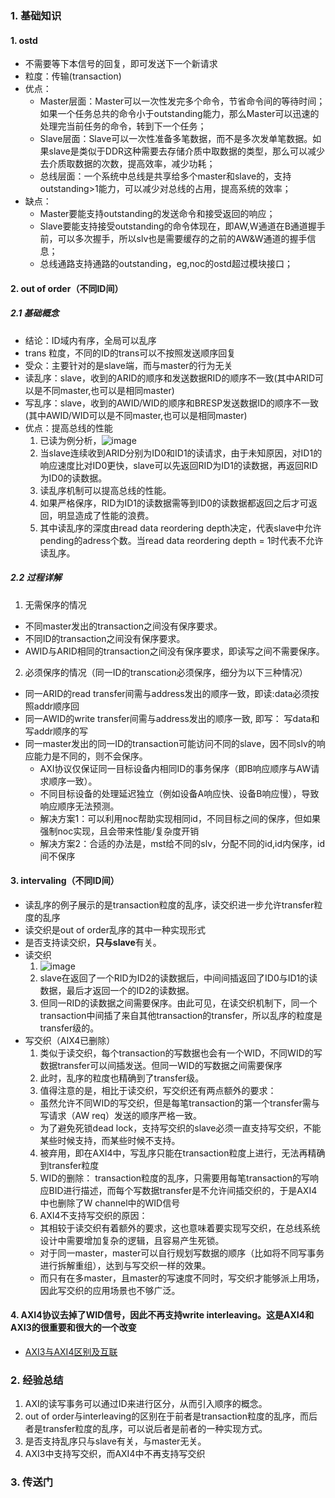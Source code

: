 ### 1. 基础知识
#### 1. ostd
- 不需要等下本信号的回复，即可发送下一个新请求
- 粒度：传输(transaction)
- 优点：
  - Master层面：Master可以一次性发完多个命令，节省命令间的等待时间；如果一个任务总共的命令小于outstanding能力，那么Master可以迅速的处理完当前任务的命令，转到下一个任务；
  - Slave层面：Slave可以一次性准备多笔数据，而不是多次发单笔数据。如果slave是类似于DDR这种需要去存储介质中取数据的类型，那么可以减少去介质取数据的次数，提高效率，减少功耗；
  - 总线层面：一个系统中总线是共享给多个master和slave的，支持outstanding>1能力，可以减少对总线的占用，提高系统的效率；
- 缺点：
  - Master要能支持outstanding的发送命令和接受返回的响应；
  - Slave要能支持接受outstanding的命令体现在，即AW,W通道在B通道握手前，可以多次握手，所以slv也是需要缓存的之前的AW&W通道的握手信息；
  - 总线通路支持通路的outstanding，eg,noc的ostd超过模块接口；


#### 2. out of order（不同ID间）
##### 2.1 基础概念
- 结论：ID域内有序，全局可以乱序
- trans 粒度，不同的ID的trans可以不按照发送顺序回复
- 受众：主要针对的是slave端，而与master的行为无关
- 读乱序：slave，收到的ARID的顺序和发送数据RID的顺序不一致(其中ARID可以是不同master,也可以是相同master)
- 写乱序：slave，收到的AWID/WID的顺序和BRESP发送数据ID的顺序不一致(其中AWID/WID可以是不同master,也可以是相同master)
- 优点：提高总线的性能
   1. 已读为例分析，![image](https://github.com/user-attachments/assets/6ae70ab2-36db-48a2-9db4-5337691b690f)
   2. 当slave连续收到ARID分别为ID0和ID1的读请求，由于未知原因，对ID1的响应速度比对ID0更快，slave可以先返回RID为ID1的读数据，再返回RID为ID0的读数据。
   3. 读乱序机制可以提高总线的性能。
   4. 如果严格保序，RID为ID1的读数据需等到ID0的读数据都返回之后才可返回，明显造成了性能的浪费。
   5. 其中读乱序的深度由read data reordering depth决定，代表slave中允许pending的adress个数。当read data reordering depth = 1时代表不允许读乱序。

##### 2.2 过程详解
1. 无需保序的情况
  - 不同master发出的transaction之间没有保序要求。
  - 不同ID的transaction之间没有保序要求。
  - AWID与ARID相同的transaction之间没有保序要求，即读写之间不需要保序。
2. 必须保序的情况（同一ID的transcation必须保序，细分为以下三种情况）  
  - 同一ARID的read transfer间需与address发出的顺序一致，即读:data必须按照addr顺序回
  - 同一AWID的write transfer间需与address发出的顺序一致, 即写： 写data和写addr顺序的写
  - 同一master发出的同一ID的transaction可能访问不同的slave，因不同slv的响应能力是不同的，则不会保序。
    - AXI协议仅保证同一目标设备内相同ID的事务保序（即B响应顺序与AW请求顺序一致）。
    - 不同目标设备的处理延迟独立（例如设备A响应快、设备B响应慢），导致响应顺序无法预测。
    - 解决方案1：可以利用noc帮助实现相同id，不同目标之间的保序，但如果强制noc实现，且会带来性能/复杂度开销
    - 解决方案2：合适的办法是，mst给不同的slv，分配不同的id,id内保序，id间不保序



#### 3. intervaling（不同ID间）
- 读乱序的例子展示的是transaction粒度的乱序，读交织进一步允许transfer粒度的乱序
- 读交织是out of order乱序的其中一种实现形式
- 是否支持读交织，**只与slave**有关。
- 读交织
  1.  ![image](https://github.com/user-attachments/assets/74954fe8-1ffd-4a05-a4b4-c7ccc8b66da0)
  2.  slave在返回了一个RID为ID2的读数据后，中间间插返回了ID0与ID1的读数据，最后才返回一个的ID2的读数据。
  3.  但同一RID的读数据之间需要保序。由此可见，在读交织机制下，同一个transaction中间插了来自其他transaction的transfer，所以乱序的粒度是transfer级的。
- 写交织（AIX4已删除）
  1. 类似于读交织，每个transaction的写数据也会有一个WID，不同WID的写数据transfer可以间插发送。但同一WID的写数据之间需要保序
  2. 此时，乱序的粒度也精确到了transfer级。
  3. 值得注意的是，相比于读交织，写交织还有两点额外的要求：
    - 虽然允许不同WID的写交织，但是每笔transaction的第一个transfer需与写请求（AW req）发送的顺序严格一致。
    - 为了避免死锁dead lock，支持写交织的slave必须一直支持写交织，不能某些时候支持，而某些时候不支持。
  4. 被弃用，即在AXI4中，写乱序只能在transaction粒度上进行，无法再精确到transfer粒度
  5. WID的删除：
    transaction粒度的乱序，只需要用每笔transaction的写响应BID进行描述，而每个写数据transfer是不允许间插交织的，于是AXI4中也删除了W channel中的WID信号
  6. AXI4不支持写交织的原因：
   - 其相较于读交织有着额外的要求，这也意味着要实现写交织，在总线系统设计中需要增加复杂的逻辑，且容易产生死锁。
   - 对于同一master，master可以自行规划写数据的顺序（比如将不同写事务进行拆解重组），达到与写交织一样的效果。
   - 而只有在多master，且master的写速度不同时，写交织才能够派上用场，因此写交织的应用场景也不够广泛。

#### 4. AXI4协议去掉了WID信号，因此不再支持write interleaving。这是AXI4和AXI3的很重要和很大的一个改变
- [AXI3与AXI4区别及互联](https://zhuanlan.zhihu.com/p/193006656#:~:text=AXI4%E5%8D%8F%E8%AE%AE%E5%8E%BB%E6%8E%89%E4%BA%86WID%E4%BF%A1%E5%8F%B7%EF%BC%8C%E5%9B%A0%E6%AD%A4%E4%B8%8D%E5%86%8D%E6%94%AF%E6%8C%81write%20interleaving%E3%80%82%20%E8%BF%99%E6%98%AFAXI4%E5%92%8CAXI3%E7%9A%84%E5%BE%88%E9%87%8D%E8%A6%81%E5%92%8C%E5%BE%88%E5%A4%A7%E7%9A%84%E4%B8%80%E4%B8%AA%E6%94%B9%E5%8F%98%E3%80%82,Write%20interleaving%E7%9A%84%E5%8E%BB%E9%99%A4%E4%BD%BF%E5%BE%97%E5%9C%A8WID%E4%BF%A1%E5%8F%B7%E4%B8%8A%E4%BC%A0%E9%80%92%E7%9A%84%E4%BF%A1%E6%81%AF%E6%98%AF%E5%A4%9A%E4%BD%99%E7%9A%84%E3%80%82%20%E6%89%80%E6%9C%89%E5%86%99%E5%85%A5%E6%95%B0%E6%8D%AE%E5%BF%85%E9%A1%BB%E4%B8%8E%E7%9B%B8%E5%85%B3%E7%9A%84%E5%86%99%E5%85%A5%E5%9C%B0%E5%9D%80%E9%A1%BA%E5%BA%8F%E7%9B%B8%E5%90%8C%EF%BC%8C%E4%BB%BB%E4%BD%95%E9%9C%80%E8%A6%81WID%E4%BF%A1%E6%81%AF%E9%83%BD%E5%8F%AF%E4%BB%A5%E4%BB%8E%E5%86%99%E5%85%A5%E5%9C%B0%E5%9D%80%E9%80%9A%E9%81%93%E4%BF%A1%E5%8F%B7AWID%E4%B8%AD%E8%8E%B7%E5%BE%97%E8%BF%99%E4%BA%9B%E4%BF%A1%E6%81%AF%E3%80%82)




### 2. 经验总结
1. AXI的读写事务可以通过ID来进行区分，从而引入顺序的概念。
2. out of order与interleaving的区别在于前者是transaction粒度的乱序，而后者是transfer粒度的乱序，可以说后者是前者的一种实现方式。
3. 是否支持乱序只与slave有关，与master无关。
4. AXI3中支持写交织，而AXI4中不再支持写交织



### 3. 传送门

